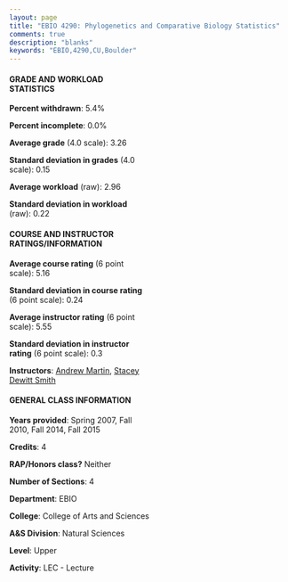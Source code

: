 ```yaml
---
layout: page
title: "EBIO 4290: Phylogenetics and Comparative Biology Statistics"
comments: true
description: "blanks"
keywords: "EBIO,4290,CU,Boulder"
---
```

<head>
<script src="https://ajax.googleapis.com/ajax/libs/jquery/2.1.3/jquery.min.js"></script>
<script src="https://dl.dropboxusercontent.com/s/pc42nxpaw1ea4o9/highcharts.js?dl=0"></script>
<!-- <script src="../assets/js/highcharts.js"></script> -->
<style type="text/css">@font-face {
	font-family: "Bebas Neue";
	src: url(https://www.filehosting.org/file/details/544349/BebasNeue Regular.otf) format("opentype");
	}
	h1.Bebas { 
		font-family: "Bebas Neue", Verdana, Tahoma;
	}
</style>
</head>
<body>
	<div id="container" style="float: right; width: 45%; height: 88%; margin-left: 2.5%; margin-right: 2.5%;"></div>
	<script language="JavaScript">
		$(document).ready(function() {
		var chart = {type: 'column'};
		var title = {text: 'Grade Distribution'};
		var xAxis = {categories: ['A','B','C','D','F'],crosshair: true};
		var yAxis = {min: 0,title: {text: 'Percentage'}};
		var tooltip = {headerFormat: '<center><b><span style="font-size:20px">{point.key}</span></b></center>',
		               pointFormat: '<td style="padding:0"><b>{point.y:.1f}%</b></td>',
		               footerFormat: '</table>',shared: true,useHTML: true};
		var plotOptions = {column: {pointPadding: 0.0,borderWidth: 0}};  
		var credits = {enabled: false};var series= [{name: 'Percent',data: [57.39,29.84,7.08,1.32,4.37,]}];
		var json = {};
		json.chart = chart;
		json.title = title;
		json.tooltip = tooltip;
		json.xAxis = xAxis;
		json.yAxis = yAxis;  
		json.series = series;
		json.plotOptions = plotOptions;  
		json.credits = credits;
		$('#container').highcharts(json);
	});
	</script>
</body>
			   
#### GRADE AND WORKLOAD STATISTICS

**Percent withdrawn**: 5.4%

**Percent incomplete**: 0.0%

**Average grade** (4.0 scale): 3.26

**Standard deviation in grades** (4.0 scale): 0.15

**Average workload** (raw): 2.96

**Standard deviation in workload** (raw): 0.22

#### COURSE AND INSTRUCTOR RATINGS/INFORMATION

**Average course rating** (6 point scale): 5.16

**Standard deviation in course rating** (6 point scale): 0.24

**Average instructor rating** (6 point scale): 5.55

**Standard deviation in instructor rating** (6 point scale): 0.3

**Instructors**: <a href='../../instructors/Andrew_Martin'>Andrew Martin</a>, <a href='../../instructors/Stacey_Dewitt_Smith'>Stacey Dewitt Smith</a>

#### GENERAL CLASS INFORMATION

**Years provided**: Spring 2007, Fall 2010, Fall 2014, Fall 2015

**Credits**: 4

**RAP/Honors class?** Neither

**Number of Sections**: 4

**Department**: EBIO

**College**: College of Arts and Sciences

**A&S Division**: Natural Sciences

**Level**: Upper

**Activity**: LEC - Lecture
